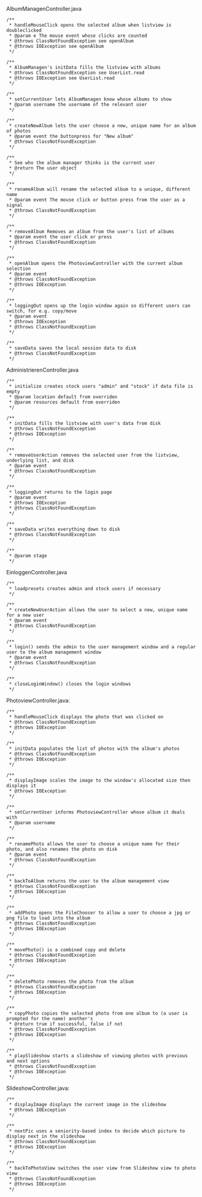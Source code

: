 AlbumManagenController.java

	/**
	 * handleMouseClick opens the selected album when listview is doubleclicked
	 * @param e The mouse event whose clicks are counted
	 * @throws ClassNotFoundException see openAlbum
	 * @throws IOException see openAlbum
	 */

	/**
	 * AlbumManagen's initData fills the listview with albums
	 * @throws ClassNotFoundException see UserList.read
	 * @throws IOException see UserList.read
	 */

	/**
	 * setCurrentUser lets AlbumManagen know whose albums to show
	 * @param username the username of the relevant user
	 */

	/**
	 * createNewAlbum lets the user choose a new, unique name for an album of photos
	 * @param event the buttonpress for "New album"
	 * @throws ClassNotFoundException
	 */

	/**
	 * See who the album manager thinks is the current user
	 * @return The user object
	 */

	/**
	 * renameAlbum will rename the selected album to a unique, different name
	 * @param event The mouse click or button press from the user as a signal
	 * @throws ClassNotFoundException
	 */

	/**
	 * removeAlbum Removes an album from the user's list of albums
	 * @param event the user click or press
	 * @throws ClassNotFoundException
	 */

	/**
	 * openAlbum opens the PhotoviewController with the current album selection
	 * @param event
	 * @throws ClassNotFoundException
	 * @throws IOException
	 */

	/**
	 * loggingOut opens up the login window again so different users can switch, for e.g. copy/move
	 * @param event
	 * @throws IOException
	 * @throws ClassNotFoundException
	 */

	/**
	 * saveData saves the local session data to disk
	 * @throws ClassNotFoundException
	 */

AdministrierenController.java

	/**
	 * initialize creates stock users "admin" and "stock" if data file is empty
	 * @param location default from overriden
	 * @param resources default from overriden
	 */

	/**
	 * initData fills the listview with user's data from disk
	 * @throws ClassNotFoundException
	 * @throws IOException
	 */

	/**
	 * removeUserAction removes the selected user from the listview, underlying list, and disk
	 * @param event
	 * @throws ClassNotFoundException
	 */

	/**
	 * loggingOut returns to the login page
	 * @param event
	 * @throws IOException
	 * @throws ClassNotFoundException
	 */

	/**
	 * saveData writes everything down to disk
	 * @throws ClassNotFoundException
	 */

	/**
	 * @param stage
	 */

EinloggenController.java

	/**
	 * loadpresets creates admin and stock users if necessary
	 */

	/**
	 * createNewUserAction allows the user to select a new, unique name for a new user
	 * @param event
	 * @throws ClassNotFoundException
	 */

	/**
	 * login() sends the admin to the user management window and a regular user to the album management window
	 * @param event
	 * @throws ClassNotFoundException
	 */

	/**
	 * closeLoginWindow() closes the login windows
	 */

PhotoviewController.java:

	/**
	 * handleMouseClick displays the photo that was clicked on
	 * @throws ClassNotFoundException
	 * @throws IOException
	 */

	/**
	 * initData populates the list of photos with the album's photos
	 * @throws ClassNotFoundException
	 * @throws IOException
	 */

	/**
	 * displayImage scales the image to the window's allocated size then displays it
	 * @throws IOException
	 */

	/**
	 * setCurrentUser informs PhotoviewController whose album it deals with
	 * @param username
	 */

	/**
	 * renamePhoto allows the user to choose a unique name for their photo, and also renames the photo on disk
	 * @param event
	 * @throws ClassNotFoundException
	 */

	/**
	 * backToAlbum returns the user to the album management view
	 * @throws ClassNotFoundException
	 * @throws IOException
	 */

	/**
	 * addPhoto opens the FileChooser to allow a user to choose a jpg or png file to load into the album
	 * @throws ClassNotFoundException
	 * @throws IOException
	 */

	/**
	 * movePhoto() is a combined copy and delete
	 * @throws ClassNotFoundException
	 * @throws IOException
	 */

	/**
	 * deletePhoto removes the photo from the album
	 * @throws ClassNotFoundException
	 * @throws IOException
	 */

	/**
	 * copyPhoto copies the selected photo from one album to (a user is prompted for the name) another's
	 * @return true if successful, false if not
	 * @throws ClassNotFoundException
	 * @throws IOException
	 */

	/**
	 * playSlideshow starts a slideshow of viewing photos with previous and next options
	 * @throws ClassNotFoundException
	 * @throws IOException
	 */

SlideshowController.java:

	/**
	 * displayImage displays the current image in the slideshow
	 * @throws IOException
	 */

	/**
	 * nextPic uses a seniority-based index to decide which picture to display next in the slideshow
	 * @throws ClassNotFoundException
	 * @throws IOException
	 */

	/**
	 * backToPhotoView switches the user view from Slideshow view to photo view
	 * @throws ClassNotFoundException
	 * @throws IOException
	 */